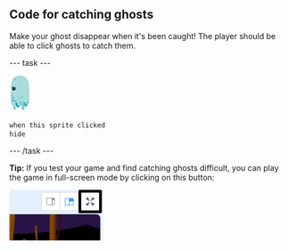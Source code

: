 ## Code for catching ghosts

Make your ghost disappear when it's been caught! The player should be able to click ghosts to catch them.

\--- task \---

![பேய்-sprite](images/ghost-sprite.png)

```blocks3
when this sprite clicked
hide
```

\--- /task \---

**Tip:** If you test your game and find catching ghosts difficult, you can play the game in full-screen mode by clicking on this button:

![திரைப்பிடிப்பு](images/ghost-fullscreen-annotated.png)